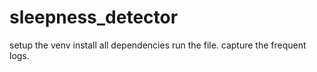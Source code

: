 # sleepness_detector

setup the venv
install all dependencies 
run the file.
capture the frequent logs.

